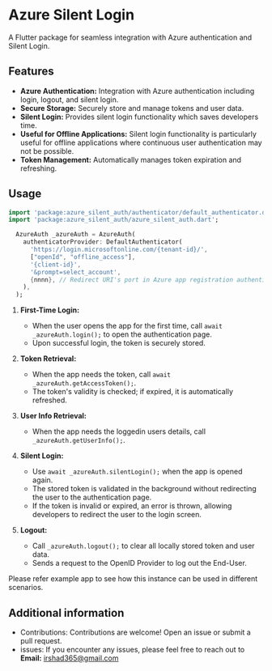# Azure Silent Login

A Flutter package for seamless integration with Azure authentication and Silent Login.

## Features

- **Azure Authentication:** Integration with Azure authentication including login, logout, and silent login.
- **Secure Storage:** Securely store and manage tokens and user data.
- **Silent Login:** Provides silent login functionality which saves developers time.
- **Useful for Offline Applications:** Silent login functionality is particularly useful for offline applications where continuous user authentication may not be possible.
- **Token Management:** Automatically manages token expiration and refreshing.

## Usage

```dart
import 'package:azure_silent_auth/authenticator/default_authenticator.dart';
import 'package:azure_silent_auth/azure_silent_auth.dart';

  AzureAuth _azureAuth = AzureAuth(
    authenticatorProvider: DefaultAuthenticator(
      'https://login.microsoftonline.com/{tenant-id}/',
      ["openId", "offline_access"],
      '{client-id}',
      '&prompt=select_account',
      {nnnn}, // Redirect URI's port in Azure app registration authentication (http://localhost:nnnn/)
    ),
  );
```

1. **First-Time Login:**
   - When the user opens the app for the first time, call `await _azureAuth.login();` to open the authentication page.
   - Upon successful login, the token is securely stored.
   
2. **Token Retrieval:**
   - When the app needs the token, call `await _azureAuth.getAccessToken();`.
   - The token's validity is checked; if expired, it is automatically refreshed.
   
3. **User Info Retrieval:**
   - When the app needs the loggedin users details, call `_azureAuth.getUserInfo();`.

4. **Silent Login:**
   - Use `await _azureAuth.silentLogin();` when the app is opened again.
   - The stored token is validated in the background without redirecting the user to the authentication page.
   - If the token is invalid or expired, an error is thrown, allowing developers to redirect the user to the login screen.
   
5. **Logout:**
   - Call `_azureAuth.logout();` to clear all locally stored token and user data.
   - Sends a request to the OpenID Provider to log out the End-User.
   
Please refer example app to see how this instance can be used in different scenarios.

## Additional information

- Contributions: Contributions are welcome! Open an issue or submit a pull request.
- issues: If you encounter any issues, please feel free to reach out to **Email:** irshad365@gmail.com
